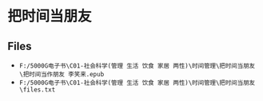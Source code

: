 # 把时间当朋友

## Files

- `F:/5000G电子书\C01-社会科学(管理 生活 饮食 家居 两性)\时间管理\把时间当朋友\把时间当作朋友 李笑来.epub`
- `F:/5000G电子书\C01-社会科学(管理 生活 饮食 家居 两性)\时间管理\把时间当朋友\files.txt`
